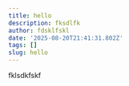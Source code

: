 ```yaml
---
title: hello
description: fksdlfk
author: fdsklfskl
date: '2025-08-20T21:41:31.802Z'
tags: []
slug: hello
---
```

fklsdkfskf
